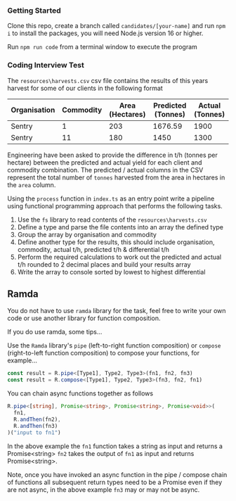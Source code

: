 ### Getting Started

Clone this repo, create a branch called `candidates/[your-name]` and run `npm i` to install the packages, you will need Node.js version 16 or higher.

Run `npm run code` from a terminal window to execute the program

### Coding Interview Test

The `resources\harvests.csv` csv file contains the results of this years harvest for some of our clients in the following format

| Organisation | Commodity | Area (Hectares) | Predicted (Tonnes)  | Actual (Tonnes) 
| -------- | ------- | -------- | -------- | -------- 
| Sentry | 1  | 203 | 1676.59 | 1900
| Sentry | 11 | 180 | 1450 | 1300

Engineering have been asked to provide the difference in t/h (tonnes per hectare) between the predicted and actual yield for each client and commodity combination. The predicted / actual columns in the CSV represent the total number of `tonnes` harvested from the area in hectares in the `area` column.

Using the `process` function in `index.ts` as an entry point write a pipeline using functional programming approach that performs the following tasks.

1. Use the `fs` library to read contents of the `resources\harvests.csv`
2. Define a type and parse the file contents into an array the defined type
3. Group the array by organisation and commodity
4. Define another type for the results, this should include organisation, commodity, actual t/h, predicted t/h & differential t/h
5. Perform the required calculations to work out the predicted and actual t/h rounded to 2 decimal places and build your results array
6. Write the array to console sorted by lowest to highest differential

## Ramda

You do not have to use `ramda` library for the task, feel free to write your own code or use another library for function composition.

If you do use ramda, some tips...

Use the `Ramda` library's `pipe` (left-to-right function composition) or `compose` (right-to-left function composition) to compose your functions, for example...

```ts
const result = R.pipe<[Type1], Type2, Type3>(fn1, fn2, fn3)
const result = R.compose<[Type1], Type2, Type3>(fn3, fn2, fn1)
```

You can chain async functions together as follows

```ts
R.pipe<[string], Promise<string>, Promise<string>, Promise<void>>(
  fn1,
  R.andThen(fn2),
  R.andThen(fn3)
)("input to fn1")
```

In the above example the `fn1` function takes a string as input and returns a Promise\<string\> `fn2` takes the output of `fn1` as input and returns Promise\<string\>.

Note, once you have invoked an async function in the pipe / compose chain of functions all subsequent return types need to be a Promise even if they are not async, in the above example `fn3` may or may not be async.
